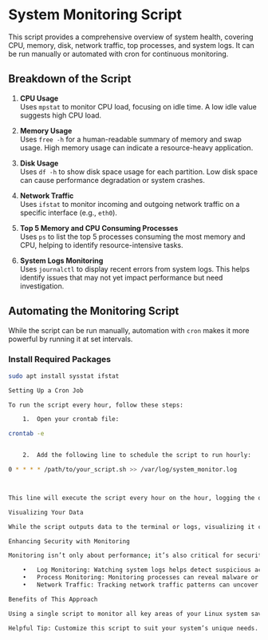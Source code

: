 # System Monitoring Script

This script provides a comprehensive overview of system health, covering CPU, memory, disk, network traffic, top processes, and system logs. It can be run manually or automated with cron for continuous monitoring.

## Breakdown of the Script

1. **CPU Usage**  
   Uses `mpstat` to monitor CPU load, focusing on idle time. A low idle value suggests high CPU load.
   
2. **Memory Usage**  
   Uses `free -h` for a human-readable summary of memory and swap usage. High memory usage can indicate a resource-heavy application.
   
3. **Disk Usage**  
   Uses `df -h` to show disk space usage for each partition. Low disk space can cause performance degradation or system crashes.
   
4. **Network Traffic**  
   Uses `ifstat` to monitor incoming and outgoing network traffic on a specific interface (e.g., `eth0`).
   
5. **Top 5 Memory and CPU Consuming Processes**  
   Uses `ps` to list the top 5 processes consuming the most memory and CPU, helping to identify resource-intensive tasks.
   
6. **System Logs Monitoring**  
   Uses `journalctl` to display recent errors from system logs. This helps identify issues that may not yet impact performance but need investigation.

## Automating the Monitoring Script

While the script can be run manually, automation with `cron` makes it more powerful by running it at set intervals.

### Install Required Packages

```bash
sudo apt install sysstat ifstat

Setting Up a Cron Job

To run the script every hour, follow these steps:

	1.	Open your crontab file:

crontab -e


	2.	Add the following line to schedule the script to run hourly:

0 * * * * /path/to/your_script.sh >> /var/log/system_monitor.log



This line will execute the script every hour on the hour, logging the output to /var/log/system_monitor.log.

Visualizing Your Data

While the script outputs data to the terminal or logs, visualizing it can be beneficial, especially for production environments. Tools like Grafana and Prometheus can collect and graph the data, providing interactive and visual representations of system performance over time.

Enhancing Security with Monitoring

Monitoring isn’t only about performance; it’s also critical for security. Examples:

	•	Log Monitoring: Watching system logs helps detect suspicious activities, like repeated login attempts or unauthorized access.
	•	Process Monitoring: Monitoring processes can reveal malware or unnecessary background tasks.
	•	Network Traffic: Tracking network traffic patterns can uncover potential security breaches.

Benefits of This Approach

Using a single script to monitor all key areas of your Linux system saves time and centralizes the monitoring process. This script provides a quick overview of system health at any time, and when combined with cron jobs and data visualization, it helps ensure smooth operations and early issue detection.

Helpful Tip: Customize this script to suit your system’s unique needs. You could add checks for hardware temperature, I/O statistics, or other metrics important to your environment.


